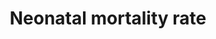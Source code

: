 ---
actual_indicator_available: Neonatal mortality rate
actual_indicator_available_description: Indicator of number of infant deaths that
  occur during the neonatal period (first 27 days of life)
data_non_statistical: false
date_of_national_source_publication: December 2016
goal_meta_link: http://unstats.un.org/sdgs/files/metadata-compilation/Metadata-Goal-3.pdf
goal_meta_link_page: 6
graph: longitudinal
graph_status_notes: Graphed
graph_title: Number of deaths (infants aged 0 to 27 days old) per 1,000 US live births
graph_type: line
graph_type_description: Line graph
has_metadata: true
indicator: 3.2.2
indicator_definition: Probability that a child born in a specific year or period will
  die during the first 28 completed days of life if subject to age_specific mortality
  rates of that period, expressed per 1000 live births. Neonatal deaths (deaths among
  live births during the first 28 completed days of life) may be subdivided into early
  neonatal deaths, occurring during the first 7 days of life, and late neonatal deaths,
  occurring after the 7th day but before the 28th completed day of life.
indicator_name: Neonatal mortality rate
indicator_variable: neonatal_mortalityrate
layout: indicator
method_of_computation: 'Number of children who died during the first 28 days of life
  / Number of live births Method of measurement Data from civil registration: The
  number of live births and the number of neonatal deaths are used to calculate age_
  specific rates. This system provides annual data. Data from household surveys: Calculations
  are based on full birth history, whereby women are asked for the date of birth of
  each of their children, whether each child is still alive and if not the age at
  death. Method of estimation The United Nation Inter_agency Group for Child Mortality
  Estimation (UN_IGME) produces neonatal mortality rate estimates with a Bayesian
  spline regression model which models the ratio of neonatal mortality rate / (under_five
  mortality rate''_''neonatal mortality rate). Estimates of NMR are obtained by recombining
  the estimates of the ratio with UN IGME_estimated under_five mortality rate. See
  UN IGME for more details. Predominant type of statistics: adjusted and estimated.
  These neonatal mortality rates have been estimated by applying methods to the available
  data from all Member States in order to ensure comparability across countries and
  time; hence they are not necessarily the same as the official national data.'
periodicity: Annual
permalink: /3-2-2/
published: true
reporting_status: complete
scheduled_update_by_national_source: December 2017
sdg_goal: 3
source_active_1: true
source_agency_staff_email_1: ambranum@cdc.gov
source_agency_staff_name_1: Mortality Statistics Branch, Division of Vital Statistics,
  National Center for Health Statistics
source_agency_survey_dataset_1: National Center for Health Statistics/Mortality Multiple
  Cause Death Files
source_notes_1: null
source_title: null
source_url: http://www.cdc.gov/nchs/data_access/vitalstatsonline.htm
target: By 2030, end preventable deaths of newborns and children under 5 years of
  age, with all countries aiming to reduce neonatal mortality to at least as low as
  12 per 1,000 live births and under-5 mortality to at least as low as 25 per 1,000
  live births.
target_id: '3.2'
title: Neonatal mortality rate
un_custodial_agency: 'UNICEF (Partnering Agencies: DESA Population Divsion, World
  Bank)'
un_designated_tier: '1'
us_method_of_computation: Number of deaths to infants aged 0 to 27 days old divided
  by number of births, expressed per 1,000 live births
variable_description: null
variable_notes: null
---